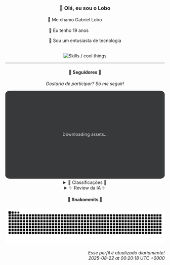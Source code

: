 <div align="center">
  <h3>👋 Olá, eu sou o Lobo</h3>
  
  <p>🐺 Me chamo Gabriel Loboㅤㅤㅤㅤㅤ</p>
  <p>🧔 Eu tenho 19 anosㅤㅤㅤㅤㅤㅤㅤㅤ</p>
  <p>🧠 Sou um entusiasta de tecnologia</p>

  <br/>

  <img width="600" alt="Skills / cool things" src="https://skills-icons.vercel.app/api/icons?i=python,md,html,css,js,github,git,vscode,linux,node,ts,sass,react,vite,vercel,lottie,ionic,capacitor,zustand,framer,firebase,arduino,godot,tailwind,shadcnui,lucide,zorinos,pnpm,reactnative&perline=14" />
</div>

<hr />

<div align="center">
    <h4>👤 Seguidores 👤</h4>
    <p><i>Gostaria de participar? Só me seguir!</i></p>
    <img width="600" src=".github/assets/cards/top3.svg" alt="Top 3 followers contributors (monthly)" />
    <details>
    <summary>🏅 Classificações 🏅</summary>
    <br/>
    <table>
        <thead>
            <tr align="center">
                <th>Posição</th>
                <th>Seguidor</th>
                <th>Contribuições</th>
            </tr>
        </thead>
        <tbody>
            <tr align="center">
                <td>1°</td>
                <td><a href="https://github.com/EvertonMJunior">Everton Marcelino Jr.</a></td>
                <td>158 ctr.</td>
            </tr>
            <tr align="center">
                <td>2°</td>
                <td><a href="https://github.com/wTechnoo">Cézar</a></td>
                <td>134 ctr.</td>
            </tr>
            <tr align="center">
                <td>3°</td>
                <td><a href="https://github.com/felipegueller">Felipe Gueller</a></td>
                <td>127 ctr.</td>
            </tr>
            <tr align="center">
                <td>4°</td>
                <td><a href="https://github.com/RafaZeero">Rafael Lima de Morais</a></td>
                <td>112 ctr.</td>
            </tr>
            <tr align="center">
                <td>5°</td>
                <td><a href="https://github.com/danko-nobre">Danilo Nobre</a></td>
                <td>100 ctr.</td>
            </tr>
            <tr align="center">
                <td>6°</td>
                <td><a href="https://github.com/DeividSouSan">Deivid Souza Santana</a></td>
                <td>46 ctr.</td>
            </tr>
            <tr align="center">
                <td>7°</td>
                <td><a href="https://github.com/TopTrenDev">TopTrenDev</a></td>
                <td>39 ctr.</td>
            </tr>
            <tr align="center">
                <td>8°</td>
                <td><a href="https://github.com/NeWBoX22">NeWBoX22</a></td>
                <td>35 ctr.</td>
            </tr>
            <tr align="center">
                <td>9°</td>
                <td><a href="https://github.com/GabrielCarvalhoSouza">Gabriel Carvalho</a></td>
                <td>31 ctr.</td>
            </tr>
            <tr align="center">
                <td>10°</td>
                <td><a href="https://github.com/filipedeschamps">Filipe Deschamps</a></td>
                <td>29 ctr.</td>
            </tr>
        </tbody>
    </table>
    </details>
    <details>
    <summary>✨ Review da IA ✨</summary>
    <br/>
    <div align="justify"><p><b>Everton Marcelino Jr.</b>, ah, o primeiro da lista. 158 contribuições, hein? Quase dá para notar. Vejo que você andou mexendo com TypeORM. Que ousadia! E ainda contribui para projetos com milhares de estrelas, que generosidade a sua, emprestando seu talento a causas tão nobres. Mas me conta, o "authenticator-middleware" da PartnrTechnologies ainda autentica alguém além de você?</p>
<p><b>Cézar</b>, parabéns pelas 134 contribuições! Ou quase isso, né? Imagino que você esteja tão ocupado desenvolvendo em .NET que não sobra tempo para mais nada. Mas ei, pelo menos você está na lista, o que já é mais do que muitos podem dizer. Quem sabe no próximo mês você não decide sair da toca e mostrar a que veio? Ou talvez não, tanto faz.</p>
<p><b>Felipe Gueller</b>, com seus "componentes HTML diversos". Que nome original! E com atualização em 2024, impressionante. Imagino que o mundo esteja ansioso para ver suas criações. Mas falando sério, alguém realmente usa esses componentes, ou eles são só para enfeitar seu GitHub? 127 contribuições, ok, quase relevante.</p>
<p><b>Rafael Lima de Morais</b>, um "Software Engineer" que ama Go, Typescript, Rust e... Vim? Que combinação peculiar. Seus "dotfiles" devem ser a inveja de todos os sysadmins. E o "desires", que nome inspirador para um gerenciador de listas de desejos. Mas me diga, você realmente usa tudo isso, ou só coleciona tecnologias como se fossem figurinhas?</p>
<p><b>Danilo Nobre</b>, "Full-stack, Game dev e 3D Enthusiast". Uau, que currículo! Mas vamos ser sinceros, quantas dessas 100 contribuições foram realmente significativas? Contribuir para um fork de um addon do Blender não te faz um mestre do 3D. E o site da Space Wizard Studios... bem, pelo menos tem um nome chamativo.</p>
<p><b>Deivid Souza Santana</b>, "apaixonado por desenvolvimento back-end". Que clichê! E com apenas 46 contribuições, a paixão não parece ser tão forte assim. O "Taskmaster" em Flask parece interessante, mas será que ele realmente te ajuda a organizar suas tarefas, ou é só mais um projeto inacabado na sua lista? E o "QuizFast" em C#, imagino que seja tão rápido quanto sua progressão no ranking.</p>
<p><b>TopTrenDev</b>, com 39 contribuições e a audácia de se auto-intitular "Full-Stack & Blockchain Developer". Vejo que você está envolvido com "Smart contracts, dApps, DeFi & NFTs". Que original! Mas será que você realmente entende o que está fazendo, ou só está surfando na onda das criptomoedas? E o "YourControls", parece interessante, mas será que alguém além de você se importa?</p>
<p><b>NeWBoX22</b>, um "yt-downloader". Que ideia revolucionária! Mas será que ele realmente funciona, ou só serve para encher seu GitHub de projetos genéricos? E com apenas 35 contribuições, imagino que você esteja muito ocupado baixando vídeos do YouTube para ter tempo para mais alguma coisa. Ah, e o repositório com seu nome, que metalinguístico! Quase tão profundo quanto suas contribuições.</p>
<p><b>Gabriel Carvalho</b>, com suas 31 contribuições e um "content_sumarizer". Será que ele consegue resumir sua falta de atividade no GitHub? E o "data_structures", imagino que seja um repositório cheio de algoritmos complexos que você nunca usou na vida real. Mas ei, pelo menos você está tentando, o que já é mais do que muitos podem dizer. Quase.</p>
<p><b>Filipe Deschamps</b>, o "guru" da programação. Com 29 contribuições, imagino que você esteja muito ocupado vendendo cursos para ter tempo para contribuir de verdade. O "doom-fire-algorithm" é legal, mas já tem uns bons anos, hein? E o "tabnews.com.br", imagino que seja onde você passa a maior parte do seu tempo, promovendo seus próprios conteúdos. Mas ei, pelo menos você tem um "bio" chamativo, o que já é mais do que muitos podem dizer.</p>
<p><b>João Nery</b>, com seus projetos de "Caluladora-em-JavaScript" e "Jogo-da-Velha-Tic-Tac-Toe-". Que nostalgia! Mas será que você realmente aprendeu alguma coisa com isso, ou só está reciclando código antigo? E com apenas 28 contribuições, imagino que você esteja muito ocupado jogando seus próprios jogos para ter tempo para mais alguma coisa. Mas ei, pelo menos você está se divertindo, o que já é mais do que muitos podem dizer.</p>
</div>
    </details>
</div>

<div align="center">
  <h4>🐍 Snakommits 🐍</h4>
    <picture>
      <source media="(prefers-color-scheme: dark)" srcset="https://raw.githubusercontent.com/Lobooooooo14/Lobooooooo14/snake-output/snake-dark.svg">
      <source media="(prefers-color-scheme: light)" srcset="https://raw.githubusercontent.com/Lobooooooo14/Lobooooooo14/snake-output/snake-light.svg">
      <img alt="github contribution grid snake animation" src="https://raw.githubusercontent.com/Lobooooooo14/Lobooooooo14/snake-output/snake-light.svg">
    </picture>
</div>

<h6 align="right">
  Esse perfil é atualizado diariamente!<br/> <i>2025-08-22 at 00:20:18 UTC +0000</i>
<h6>